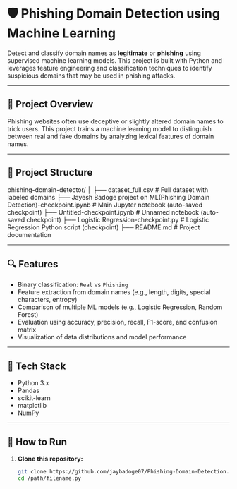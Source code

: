 # 🛡️ Phishing Domain Detection using Machine Learning

Detect and classify domain names as **legitimate** or **phishing** using supervised machine learning models. This project is built with Python and leverages feature engineering and classification techniques to identify suspicious domains that may be used in phishing attacks.

---

## 📌 Project Overview

Phishing websites often use deceptive or slightly altered domain names to trick users. This project trains a machine learning model to distinguish between real and fake domains by analyzing lexical features of domain names.

---

## 📂 Project Structure
phishing-domain-detector/
│
├── dataset_full.csv # Full dataset with labeled domains
├── Jayesh Badoge project on ML(Phishing Domain Detection)-checkpoint.ipynb # Main Jupyter notebook (auto-saved checkpoint)
├── Untitled-checkpoint.ipynb # Unnamed notebook (auto-saved checkpoint)
├── Logistic Regression-checkpoint.py # Logistic Regression Python script (checkpoint)
├── README.md # Project documentation

---

## 🔍 Features

- Binary classification: `Real` vs `Phishing`
- Feature extraction from domain names (e.g., length, digits, special characters, entropy)
- Comparison of multiple ML models (e.g., Logistic Regression, Random Forest)
- Evaluation using accuracy, precision, recall, F1-score, and confusion matrix
- Visualization of data distributions and model performance

---

## 🧰 Tech Stack

- Python 3.x
- Pandas
- scikit-learn
- matplotlib
- NumPy

---

## 🚀 How to Run

1. **Clone this repository:**
   ```bash
   git clone https://github.com/jaybadoge07/Phishing-Domain-Detection.gitector
   cd /path/filename.py
